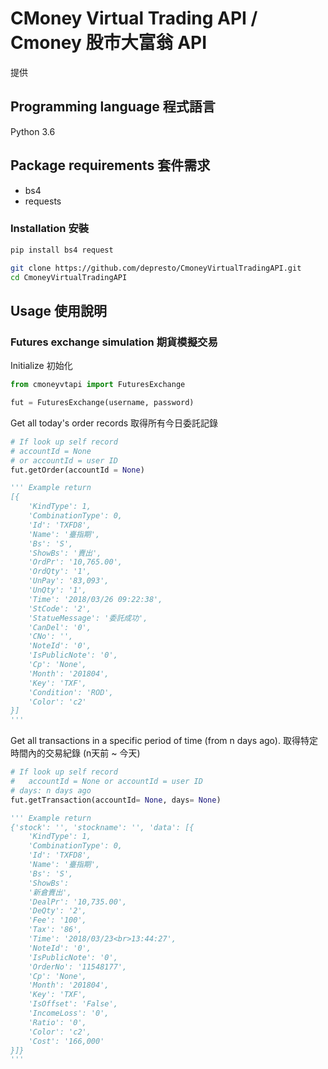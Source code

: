 # CMoney Virtual Trading API / Cmoney 股市大富翁 API



提供

## Programming language 程式語言

Python 3.6


## Package requirements 套件需求

- bs4
- requests

### Installation 安裝

```bash
pip install bs4 request

git clone https://github.com/depresto/CmoneyVirtualTradingAPI.git
cd CmoneyVirtualTradingAPI
```


## Usage 使用說明

### Futures exchange simulation 期貨模擬交易

Initialize 初始化

``` python
from cmoneyvtapi import FuturesExchange

fut = FuturesExchange(username, password)
```


Get all today's order records 取得所有今日委託記錄

```python
# If look up self record
# accountId = None 
# or accountId = user ID
fut.getOrder(accountId = None)

''' Example return
[{
	'KindType': 1, 
	'CombinationType': 0, 
	'Id': 'TXFD8', 
	'Name': '臺指期', 
	'Bs': 'S', 
	'ShowBs': '賣出', 
	'OrdPr': '10,765.00', 
	'OrdQty': '1', 
	'UnPay': '83,093', 
	'UnQty': '1', 
	'Time': '2018/03/26 09:22:38', 
	'StCode': '2', 
	'StatueMessage': '委託成功', 
	'CanDel': '0', 
	'CNo': '', 
	'NoteId': '0', 
	'IsPublicNote': '0', 
	'Cp': 'None', 
	'Month': '201804', 
	'Key': 'TXF', 
	'Condition': 'ROD', 
	'Color': 'c2'
}]
'''
```

Get all transactions in a specific period of time (from n days ago). 
取得特定時間內的交易紀錄 (n天前 ~ 今天)

```python
# If look up self record
#  	accountId = None or accountId = user ID
# days: n days ago
fut.getTransaction(accountId= None, days= None)

''' Example return
{'stock': '', 'stockname': '', 'data': [{
	'KindType': 1, 
	'CombinationType': 0, 
	'Id': 'TXFD8', 
	'Name': '臺指期', 
	'Bs': 'S', 
	'ShowBs': 
	'新倉賣出', 
	'DealPr': '10,735.00', 
	'DeQty': '2', 
	'Fee': '100', 
	'Tax': '86', 
	'Time': '2018/03/23<br>13:44:27', 
	'NoteId': '0', 
	'IsPublicNote': '0', 
	'OrderNo': '11548177', 
	'Cp': 'None', 
	'Month': '201804', 
	'Key': 'TXF', 
	'IsOffset': 'False', 
	'IncomeLoss': '0', 
	'Ratio': '0', 
	'Color': 'c2', 
	'Cost': '166,000'
}]}
'''
```